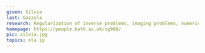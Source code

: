 ```yaml
---
given: Silvia
last: Gazzola
research: Regularization of inverse problems, imaging problems, numerical linear algebra
homepage: https://people.bath.ac.uk/sg968/
pic: silvia.jpg
topics: nla ip
---
```

